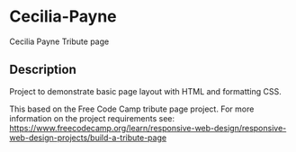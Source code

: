 # Cecilia-Payne
Cecilia Payne Tribute page

## Description
Project to demonstrate basic page layout with HTML and formatting CSS.

This based on the Free Code Camp tribute page project. For more information on the project requirements see: https://www.freecodecamp.org/learn/responsive-web-design/responsive-web-design-projects/build-a-tribute-page
